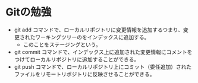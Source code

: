# Gitの勉強
- git add コマンドで、ローカルリポジトリに変更情報を追加するつまり、変更されたワーキングツリーのをインデックスに追加する。
	- このことをステージングという。
- git commit コマンドで、インデックス上に追加された変更情報にコメントをつけてローカルリポジトリに追加することができる。
- git push コマンドで、ローカルリポジトリ上にコミット（委任追加）されたファイルをリモートリポジトリに反映させることができる。
